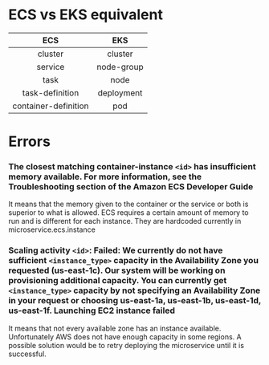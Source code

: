 # ECS vs EKS equivalent

|         ECS          |    EKS     |
| :------------------: | :--------: |
|       cluster        |  cluster   |
|       service        | node-group |
|         task         |    node    |
|   task-definition    | deployment |
| container-definition |    pod     |

# Errors

### The closest matching container-instance `<id>` has insufficient memory available. For more information, see the Troubleshooting section of the Amazon ECS Developer Guide

It means that the memory given to the container or the service or both is superior to what is allowed. ECS requires a certain amount of memory to run and is different for each instance. They are hardcoded currently in microservice.ecs.instance

### Scaling activity `<id>`: Failed: We currently do not have sufficient `<instance_type>` capacity in the Availability Zone you requested (us-east-1c). Our system will be working on provisioning additional capacity. You can currently get `<instance_type>` capacity by not specifying an Availability Zone in your request or choosing us-east-1a, us-east-1b, us-east-1d, us-east-1f. Launching EC2 instance failed

It means that not every available zone has an instance available. Unfortunately AWS does not have enough capacity in some regions. A possible solution would be to retry deploying the microservice until it is successful.